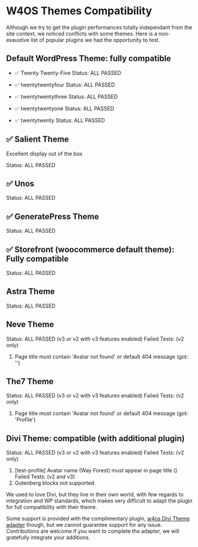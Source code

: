 # W4OS Themes Compatibility

Although we try to get the plugin performances totally independant from the site context, we noticed conflicts with some themes. Here is a non-exaustive list of popular plugins we had the opportunity to test.

## Default WordPress Theme: fully compatible

- ✅ Twenty Twenty-Five
  Status: ALL PASSED

- ✅ twentytwentyfour
  Status: ALL PASSED

- ✅ twentytwentythree
  Status: ALL PASSED

- ✅ twentytwentyone
  Status: ALL PASSED

- ✅ twentytwenty
  Status: ALL PASSED

## ✅ Salient Theme

Excellent display out of the box

Status: ALL PASSED

## ✅ Unos

Status: ALL PASSED

## ✅ GeneratePress Theme

Status: ALL PASSED

## ✅ Storefront (woocommerce default theme): Fully compatible

Status: ALL PASSED

## Astra Theme

Status: ALL PASSED

## Neve Theme

Status: ALL PASSED (v3 or v2 with v3 features enabled)
Failed Tests: (v2 only)
  1. Page title must contain 'Avatar not found' or default 404 message (got: '')

## The7 Theme

Status: ALL PASSED (v3 or v2 with v3 features enabled)
Failed Tests: (v2 only)
  1. Page title must contain 'Avatar not found' or default 404 message (got: 'Profile')

## Divi Theme: compatible (with additional plugin)

Status: ALL PASSED (v3 or v2 with v3 features enabled)
Failed Tests: (v2 only)
  1. [test-profile] Avatar name (Way Forest)  must appear in page title ()
Failed Tests: (v2 and v3)
  2. Gutenberg blocks not supported

We used to love Divi, but they live in their own world, with few regards to integration and WP standards, which makes very difficult to adapt the plugin for full compatibility with their theme.

Some support is provided with the complimentary plugin, [w4os Divi Theme adapter](https://github.com/GuduleLapointe/w4os-divi) though, but we cannot guarantee support for any issue. Contributions are welcome if you want to complete the adapter, we will gratefully integrate your additions.
